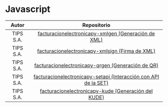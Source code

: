 # Javascript

|    Autor    |                        Repositorio                        |
|:-----------:|:---------------------------------------------------------:|
|  TIPS S.A.  | [facturacionelectronicapy-xmlgen (Generación de XML)](https://github.com/TIPS-SA/facturacionelectronicapy-xmlgen/) |
|  TIPS S.A.  | [facturacionelectronicapy-xmlsign (Firma de XML)](https://github.com/TIPS-SA/facturacionelectronicapy-xmlsign/) |
|  TIPS S.A.  | [facturacionelectronicapy-qrgen (Generación de QR)](https://github.com/TIPS-SA/facturacionelectronicapy-qrgen/) |
|  TIPS S.A.  | [facturacionelectronicapy-setapi (Interacción con API de la SET)](https://github.com/TIPS-SA/facturacionelectronicapy-setapi/) |
|  TIPS S.A.  | [facturacionelectronicapy-kude (Generación del KUDE)](https://github.com/TIPS-SA/facturacionelectronicapy-kude/) |

